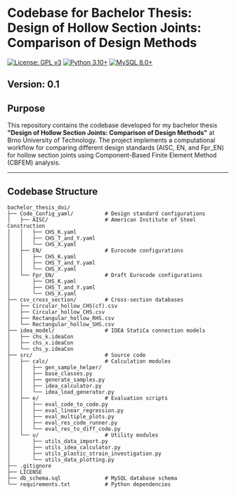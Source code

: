 # Codebase for Bachelor Thesis: **Design of Hollow Section Joints: Comparison of Design Methods**

[![License: GPL v3](https://img.shields.io/badge/License-GPLv3-yellow.svg)](LICENSE)
[![Python 3.10+](https://img.shields.io/badge/Python-3.10%2B-blue)](https://www.python.org/)
[![MySQL 8.0+](https://img.shields.io/badge/MySQL-8.0%2B-orange)](https://www.mysql.com/)

## Version: 0.1

## Purpose
This repository contains the codebase developed for my bachelor thesis **"Design of Hollow Section Joints: Comparison of Design Methods"** at Brno University of Technology. The project implements a computational workflow for comparing different design standards (AISC, EN, and Fpr_EN) for hollow section joints using Component-Based Finite Element Method (CBFEM) analysis.

---

## Codebase Structure

```plaintext
bachelor_thesis_doi/
├── Code_Config_yaml/          # Design standard configurations
│   ├── AISC/                  # American Institute of Steel Construction
│   │   ├── CHS_K.yaml
│   │   ├── CHS_T_and_Y.yaml
│   │   └── CHS_X.yaml
│   ├── EN/                    # Eurocode configurations
│   │   ├── CHS_K.yaml
│   │   ├── CHS_T_and_Y.yaml
│   │   └── CHS_X.yaml
│   └── Fpr_EN/                # Draft Eurocode configurations
│       ├── CHS_K.yaml
│       ├── CHS_T_and_Y.yaml
│       └── CHS_X.yaml
├── csv_cross_section/         # Cross-section databases
│   ├── Circular_hollow_CHS(cf).csv
│   ├── Circular_hollow_CHS.csv
│   ├── Rectangular_hollow_RHS.csv
│   └── Rectangular_hollow_SHS.csv
├── idea_model/                # IDEA StatiCa connection models
│   ├── chs_k.ideaCon
│   ├── chs_x.ideaCon
│   └── chs_y.ideaCon
├── src/                       # Source code
│   ├── calc/                  # Calculation modules
│   │   ├── gen_sample_helper/
│   │   ├── base_classes.py
│   │   ├── generate_samples.py
│   │   ├── idea_calculator.py
│   │   └── idea_load_generator.py
│   ├── e/                     # Evaluation scripts
│   │   ├── eval_code_to_code.py
│   │   ├── eval_linear_regression.py
│   │   ├── eval_multiple_plots.py
│   │   ├── eval_res_code_runner.py
│   │   └── eval_res_to_diff_code.py
│   └── u/                     # Utility modules
│       ├── utils_data_import.py
│       ├── utils_idea_calculator.py
│       ├── utils_plastic_strain_investigation.py
│       └── utils_data_plotting.py
├── .gitignore
├── LICENSE
├── db_schema.sql              # MySQL database schema
└── requirements.txt           # Python dependencies